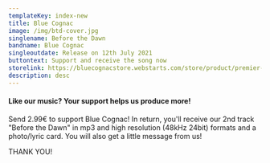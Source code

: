 ```yaml
---
templateKey: index-new
title: Blue Cognac
image: /img/btd-cover.jpg
singlename: Before the Dawn
bandname: Blue Cognac
singleoutdate: Release on 12th July 2021
buttontext: Support and receive the song now
storelink: https://bluecognacstore.webstarts.com/store/product/premier-reve
description: desc
---
```

#### Like our music? Your support helps us produce more!

Send 2.99€ to support Blue Cognac! In return, you'll receive our 2nd track "Before the Dawn" in mp3 and high resolution (48kHz 24bit) formats and a photo/lyric card. You will also get a little message from us!

THANK YOU!